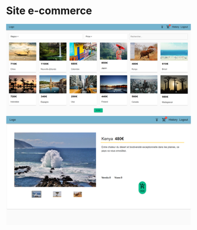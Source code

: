 # Site e-commerce


![Landing page](ecommerce-landingpage.png?raw=true "Landing page")
![Detail page](ecommerce-detail.png?raw=true "Detail page")
